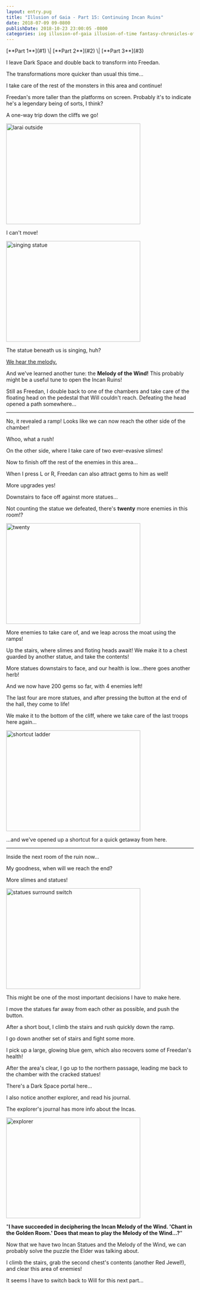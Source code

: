 ```yaml
---
layout: entry.pug
title: "Illusion of Gaia - Part 15: Continuing Incan Ruins"
date: 2018-07-09 09-0800
publishDate: 2018-10-23 23:00:05 -0800
categories: iog illusion-of-gaia illusion-of-time fantasy-chronicles-of-gaia gaia-gensoki quintet-enix playthroughs
---
```


<p class="entry-partination" markdown="1">[**Part 1**](#1) \| [**Part 2**](#2) \| [**Part 3**](#3)</p>

<a name="1"></a>

I leave Dark Space and double back to transform into Freedan.

The transformations more quicker than usual this time...

I take care of the rest of the monsters in this area and continue!

Freedan's more taller than the platforms on screen. Probably it's to indicate he's a legendary being of sorts, I think?

A one-way trip down the cliffs we go!

<img src="https://i.imgur.com/E85Dcy6.png" alt="larai outside" width="360" height="270" id="liveblog" />

I can't move!

<img src="https://i.imgur.com/vE4M6Sa.png" alt="singing statue" width="360" height="270" id="liveblog" />

The statue beneath us is singing, huh?

<a href="https://youtu.be/eXEGYjKVFK0">We hear the melody.</a>

And we've learned another tune: the **Melody of the Wind!** This probably might be a useful tune to open the Incan Ruins!

Still as Freedan, I double back to one of the chambers and take care of the floating head on the pedestal that Will couldn't reach. Defeating the head opened a path somewhere...

<a name="2"></a>

---

No, it revealed a ramp! Looks like we can now reach the other side of the chamber!

Whoo, what a rush!

On the other side, where I take care of two ever-evasive slimes!

Now to finish off the rest of the enemies in this area...

When I press L or R, Freedan can also attract gems to him as well!

More upgrades yes!

Downstairs to face off against more statues...

Not counting the statue we defeated, there's **twenty** more enemies in this room!?

<img src="https://i.imgur.com/dzoypL7.png" alt="twenty" width="360" height="270" id="liveblog" />

More enemies to take care of, and we leap across the moat using the ramps!

Up the stairs, where slimes and floting heads await! We make it to a chest guarded by another statue, and take the contents!

More statues downstairs to face, and our health is low...there goes another herb!

And we now have 200 gems so far, with 4 enemies left!

The last four are more statues, and after pressing the button at the end of the hall, they come to life!

We make it to the bottom of the cliff, where we take care of the last troops here again...

<img src="https://i.imgur.com/diI5DxV.png" alt="shortcut ladder" width="360" height="270" id="liveblog" />

...and we've opened up a shortcut for a quick getaway from here.

<a name="3"></a>

---

Inside the next room of the ruin now...

My goodness, when will we reach the end?

More slimes and statues!

<img src="https://i.imgur.com/QcZIg4E.png" alt="statues surround switch" width="360" height="270" id="liveblog" />

This might be one of the most important decisions I have to make here.

I move the statues far away from each other as possible, and push the button.

After a short bout, I climb the stairs and rush quickly down the ramp.

I go down another set of stairs and fight some more.

I pick up a large, glowing blue gem, which also recovers some of Freedan's health!

After the area's clear, I go up to the northern passage, leading me back to the chamber with the cracked statues! 

There's a Dark Space portal here...

I also notice another explorer, and read his journal.

The explorer's journal has more info about the Incas.

<img src="https://i.imgur.com/mGQwa0P.png" alt="explorer" width="360" height="270" id="liveblog" />

"**I have succeeded in deciphering the Incan Melody of the Wind. 'Chant in the Golden Room.' Does that mean to play the Melody of the Wind...?**"

Now that we have two Incan Statues and the Melody of the Wind, we can probably solve the puzzle the Elder was talking about.

I climb the stairs, grab the second chest's contents (another Red Jewel!), and clear this area of enemies!

It seems I have to switch back to Will for this next part...